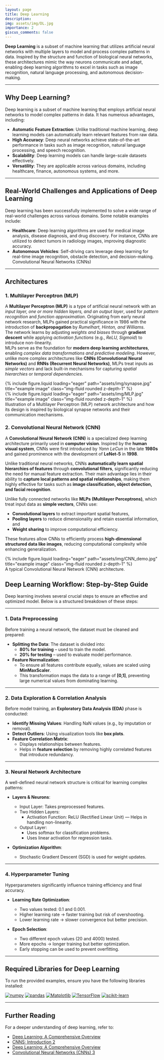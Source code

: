 ```yaml
---
layout: page
title: Deep Learning
description: 
img: assets/img/DL.jpg
importance: 2
giscus_comments: false
---
```


**Deep Learning** is a subset of machine learning that utilizes artificial neural networks with multiple layers to model and process complex patterns in data. Inspired by the structure and function of biological neural networks, these architectures mimic the way neurons communicate and adapt, enabling deep learning algorithms to excel in tasks such as image recognition, natural language processing, and autonomous decision-making.

--- 

## Why Deep Learning?
Deep learning is a subset of machine learning that employs artificial neural networks to model complex patterns in data. It has numerous advantages, including:
- **Automatic Feature Extraction**: Unlike traditional machine learning, deep learning models can automatically learn relevant features from raw data.
- **High Accuracy**: Deep neural networks achieve state-of-the-art performance in tasks such as image recognition, natural language processing, and speech recognition.
- **Scalability**: Deep learning models can handle large-scale datasets effectively.
- **Versatility**: They are applicable across various domains, including healthcare, finance, autonomous systems, and more.

--- 

## **Real-World Challenges and Applications of Deep Learning**

Deep learning has been successfully implemented to solve a wide range of real-world challenges across various domains. Some notable examples include:

- **Healthcare**: Deep learning algorithms are used for medical image analysis, disease diagnosis, and drug discovery. For instance, CNNs are utilized to detect tumors in radiology images, improving diagnostic accuracy.
- **Autonomous Vehicles**: Self-driving cars leverage deep learning for real-time image recognition, obstacle detection, and decision-making. Convolutional Neural Networks (CNNs)

--- 

## Architectures

### 1. Multilayer Perceptron (MLP)

A **Multilayer Perceptron (MLP)** is a type of artificial neural network with an *input layer, one or more hidden layers, and an output layer*, used for *pattern recognition* and *function approximation*. Originating from early neural network research, MLPs gained practical significance in 1986 with the introduction of **backpropagation** by *Rumelhart, Hinton, and Williams*.  
The network learns by adjusting *weights and biases* through **gradient descent** while applying *activation functions* (e.g., *ReLU, Sigmoid*) to introduce non-linearity.  
MLPs serve as the foundation for **modern deep learning architectures**, enabling *complex data transformations and predictive modeling*. However, unlike more complex architectures like **CNNs (Convolutional Neural Networks)** and **RNNs (Recurrent Neural Networks)**, MLPs treat inputs as *simple vectors* and lack built-in mechanisms for capturing *spatial hierarchies* or *temporal dependencies*.  


<div class="row justify-content-sm-center">
    <div class="col-sm-6 mt-3 mt-md-0">
        {% include figure.liquid loading="eager" path="assets/img/synapse.jpg" title="example image" class="img-fluid rounded z-depth-1" %}
    </div>
    <div class="col-sm-6 mt-3 mt-md-0">
        {% include figure.liquid loading="eager" path="assets/img/MLP.jpg" title="example image" class="img-fluid rounded z-depth-1" %}
    </div>
</div>
<div class="text-center">
    <div class="caption">
        Illustration of a Multilayer Perceptron (MLP) network architecture and how its design is inspired by biological synapse networks and their communication mechanisms.
    </div>
</div>


### 2. Convolutional Neural Network (CNN)

A **Convolutional Neural Network (CNN)** is a specialized deep learning architecture primarily used in **computer vision**. Inspired by the **human visual system**, CNNs were first introduced by *Yann LeCun* in the late **1980s** and gained prominence with the development of **LeNet-5** in **1998**. 

Unlike traditional neural networks, CNNs **automatically learn spatial hierarchies of features** through **convolutional filters**, significantly reducing the need for manual feature extraction. Their main advantage lies in their ability to **capture local patterns and spatial relationships**, making them highly effective for tasks such as **image classification, object detection, and facial recognition**. 

Unlike fully connected networks like **MLPs (Multilayer Perceptrons)**, which treat input data as **simple vectors**, CNNs use:
- **Convolutional layers** to extract important spatial features,  
- **Pooling layers** to reduce dimensionality and retain essential information, and  
- **Weight sharing** to improve computational efficiency.  

These features allow CNNs to efficiently process **high-dimensional structured data like images**, reducing computational complexity while enhancing generalization.

<div class="row justify-content-center">
    <div class="col-sm mt-3 mt-md-0 text-center">
        {% include figure.liquid loading="eager" path="assets/img/CNN_demo.jpg" title="example image" class="img-fluid rounded z-depth-1" %}
    </div>
</div>
<div class="text-center">
    <div class="caption">
        A typical Convolutional Neural Network (CNN) architecture.
    </div>
</div>

## **Deep Learning Workflow: Step-by-Step Guide**

Deep learning involves several crucial steps to ensure an effective and optimized model. Below is a structured breakdown of these steps:

---

### **1. Data Preprocessing**

Before training a neural network, the dataset must be cleaned and prepared:
- **Splitting the Data**: The dataset is divided into:
  - **80% for training** – used to train the model.
  - **20% for testing** – used to evaluate model performance.
- **Feature Normalization**:  
  - To ensure all features contribute equally, values are scaled using **MinMaxScaler**.  
  - This transformation maps the data to a range of **[0,1]**, preventing large numerical values from dominating learning.

---

### **2. Data Exploration & Correlation Analysis**

Before model training, an **Exploratory Data Analysis (EDA)** phase is conducted:
- **Identify Missing Values**: Handling NaN values (e.g., by imputation or removal).
- **Detect Outliers**: Using visualization tools like **box plots**.
- **Feature Correlation Matrix**:  
  - Displays relationships between features.  
  - Helps in **feature selection** by removing highly correlated features that introduce redundancy.

---

### **3. Neural Network Architecture**

A well-defined neural network structure is critical for learning complex patterns:

- **Layers & Neurons**:
  - Input Layer: Takes preprocessed features.
  - Two Hidden Layers:
    - Activation Function: ReLU (Rectified Linear Unit) — Helps in handling non-linearity.
  - Output Layer:
    - Uses softmax for classification problems.
    - Uses linear activation for regression tasks.

- **Optimization Algorithm**:  
  - Stochastic Gradient Descent (SGD) is used for weight updates.

---

### **4. Hyperparameter Tuning**

Hyperparameters significantly influence training efficiency and final accuracy.

- **Learning Rate Optimization**:  
  - Two values tested: 0.1 and 0.001.
  - Higher learning rate → faster training but risk of overshooting.
  - Lower learning rate → slower convergence but better precision.

- **Epoch Selection**:  
  - Two different epoch values (20 and 4000) tested.
  - More epochs → longer training but better optimization.
  - Early stopping can be used to prevent overfitting.

---

## Required Libraries for Deep Learning 
To run the provided examples, ensure you have the following libraries installed:

[![numpy](https://img.shields.io/badge/NumPy-013243.svg?style=for-the-badge&logo=NumPy&logoColor=white)](https://numpy.org/doc/stable/user/index.html)
[![pandas](https://img.shields.io/badge/pandas-150458.svg?style=for-the-badge&logo=pandas&logoColor=white)](https://pandas.pydata.org/docs/getting_started/index.html)
[![Matplotlib](https://img.shields.io/badge/Matplotlib-%23ffffff.svg?style=for-the-badge&logo=Matplotlib&logoColor=black)](https://matplotlib.org/3.5.3/users/index.html)
[![TensorFlow](https://img.shields.io/badge/TensorFlow-FF6F00.svg?style=for-the-badge&logo=TensorFlow&logoColor=black)](https://www.tensorflow.org/)
[![scikit-learn](https://img.shields.io/badge/scikitlearn-F7931E.svg?style=for-the-badge&logo=scikit-learn&logoColor=black)](https://scikit-learn.org/stable/user_guide.html)

--- 

## Further Reading

For a deeper understanding of deep learning, refer to: 

- [Deep Learning: A Comprehensive Overview](https://link.springer.com/article/10.1007/s42979-021-00815-1)
- [CNNS: Introduction 2](https://www.analyticsvidhya.com/blog/2021/05/convolutional-neural-networks-cnn/) 
- [Deep Learning: A Comprehensive Overview](https://link.springer.com/article/10.1007/s42979-021-00815-1)
- [Convolutional Neural Networks (CNNs) 3](https://developersbreach.com/convolution-neural-network-deep-learning/)














